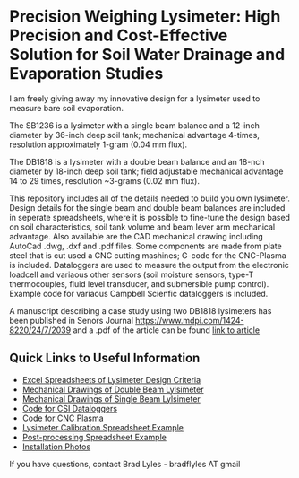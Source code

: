 # Precision Weighing Lysimeter: High Precision and Cost-Effective Solution for Soil Water Drainage and Evaporation Studies

I am freely giving away my innovative design for a lysimeter used to measure bare soil evaporation.

The SB1236 is a lysimeter with a single beam balance and a 12-inch diameter by 36-inch deep soil tank; mechanical advantage 4-times, resolution approximately 1-gram (0.04 mm flux).

The DB1818 is a lysimeter with a double beam balance and an 18-nch diameter by 18-inch deep soil tank; field adjustable mechanical advantage 14 to 29 times, resolution ~3-grams (0.02 mm flux).

This repository includes all of the details needed to build you own lysimeter.  Design details for the single beam and double beam balances are included in seperate spreadsheets, where it is possible to fine-tune the design based on soil characteristics, soil tank volume and beam lever arm mechanical advantage.  Also available are the CAD mechanical drawing including AutoCad .dwg, .dxf and .pdf files.  Some components are made from plate steel that is cut used a CNC cutting mashines; G-code for the CNC-Plasma is included.  Dataloggers are used to measure the output from the electronic loadcell and variaous other sensors (soil moisture sensors, type-T thermocouples, fluid level transducer, and submersible pump control).  Example code for variaous Campbell Scienfic dataloggers is included.

A manuscript describing a case study using two DB1818 lysimeters has been published in Senors Journal https://www.mdpi.com/1424-8220/24/7/2039 and a .pdf of the article can be found [link to article](https://github.com/Lylesimeter/Post-processing-Examples)

## Quick Links to Useful Information
* [Excel Spreadsheets of Lysimeter Design Criteria](https://github.com/Lylesimeter/Lysimeter-design)
* [Mechanical Drawings of Double Beam Lylsimeter](https://github.com/Lylesimeter/Mechanical-Drawings---DB)
* [Mechanical Drawings of Single Beam Lylsimeter](https://github.com/Lylesimeter/Mechanical-Drawings---SB)
* [Code for CSI Dataloggers](https://github.com/Lylesimeter/Datalogger-Code)
* [Code for CNC Plasma](https://github.com/Lylesimeter/G-Code)
* [Lysimeter Calibration Spreadsheet Example](https://github.com/Lylesimeter/calibration)
* [Post-processing Spreadsheet Example](https://github.com/Lylesimeter/Post-processing-Examples)
* [Installation Photos](https://github.com/Lylesimeter/Installation_Photos)

If you have questions, contact Brad Lyles - bradflyles AT gmail
